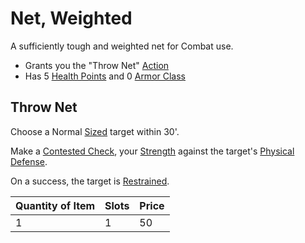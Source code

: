 # Net, Weighted

A sufficiently tough and weighted net for Combat use.

- Grants you the "Throw Net" [Action](../../../Game%20Procedures/Core%20Procedures/Action.md)
- Has 5 [Health Points](../../../Player%20Characters/Derived%20Statistics/Health%20Points.md) and 0 [Armor Class](../../../Player%20Characters/Derived%20Statistics/Armor%20Class.md)

## Throw Net

Choose a Normal [Sized](../../../Game%20Procedures/Core%20Procedures/Geometry.md#Sizes) target within 30'.

Make a [Contested Check](../../../Game%20Procedures/Core%20Procedures/Check.md#Contested%20Check), your [Strength](../../../Player%20Characters/The%20Ability%20Scores/Strength.md) against the target's [Physical Defense](../../../Player%20Characters/Derived%20Statistics/Physical%20Defense.md).

On a success, the target is [Restrained](../../../Game%20Procedures/Conditions/Restrained.md).

| Quantity of Item |  Slots | Price |
| ---------------- | ------ | ----- |
| 1                | 1      | 50    |
